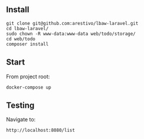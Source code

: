 ## Install

    git clone git@github.com:arestivo/lbaw-laravel.git
    cd lbaw-laravel/
    sudo chown -R www-data:www-data web/todo/storage/
    cd web/todo
    composer install

## Start    

From project root:    
    
    docker-compose up

## Testing

Navigate to:

    http://localhost:8080/list
